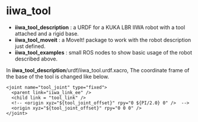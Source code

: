 # iiwa_tool

- **iiwa_tool_description** : a URDF for a KUKA LBR IIWA robot with a tool attached and a rigid base.
- **iiwa_tool_moveit** : a MoveIt! package to work with the robot description just defined.
- **iiwa_tool_examples** : small ROS nodes to show basic usage of the robot described above.

In **iiwa_tool_description**/urdf/iiwa_tool.urdf.xacro,
The coordinate frame of the base of the tool is changed like below.

    <joint name="tool_joint" type="fixed">
      <parent link="iiwa_link_ee" />
      <child link = "tool_link" />
      <!-- <origin xyz="${tool_joint_offset}" rpy="0 ${PI/2.0} 0" />  -->
      <origin xyz="${tool_joint_offset}" rpy="0 0 0" />
    </joint>


